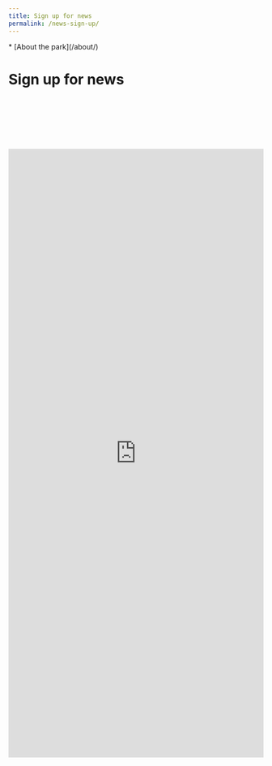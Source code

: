 ```yaml
---
title: Sign up for news
permalink: /news-sign-up/
---
```


<nav markdown="1">
* [About the park](/about/)
</nav>

Sign up for news
=======

<br />
<br />
<br />
<br />
<br />
<br />

<main markdown="1" class="strawberry-light">

<div></div>
<div></div>

<div style="grid-column: 1/-1;">
  <iframe src="https://docs.google.com/forms/d/17XeRgUBxENTbMoBCazDfyr1jIzbUqAxoL0K3iZmPJyM/viewform?embedded=true" width="100%" height="1200" frameborder="0" marginwidth="0" marginheight="0">Loading&#8230;</iframe>
</div>

</main>
